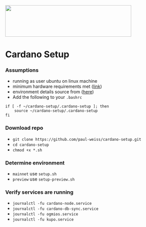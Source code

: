  <img src="https://cardano.org/img/cardano-logo-blue.svg" width="400" height="100">

# Cardano Setup

### Assumptions
* running as user ubuntu on linux machine
* minimum hardware requirements met ([link](https://developers.cardano.org/docs/operate-a-stake-pool/hardware-requirements/))
* environment details source from ([here](https://book.world.dev.cardano.org/environments.html))
* Add the following to your `.bashrc`
```
if [ -f ~/cardano-setup/.cardano-setup ]; then
    source ~/cardano-setup/.cardano-setup
fi
```

### Download repo
* `git clone https://github.com/paul-weiss/cardano-setup.git`
* `cd cardano-setup`
* `chmod +x *.sh`

### Determine environment
* `mainnet` use `setup.sh`
* `preview` use `setup-preview.sh`

### Verify services are running
* `journalctl -fu cardano-node.service`
* `journalctl -fu cardano-db-sync.service`
* `journalctl -fu ogmios.service`
* `journalctl -fu kupo.service`
